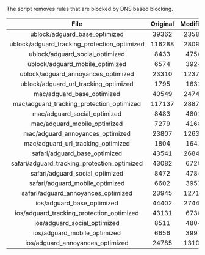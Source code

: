 The script removes rules that are blocked by DNS based blocking.


| File | Original | Modified |
|:----:|:-----:|:-----:|
| ublock/adguard_base_optimized | 39362 | 23582 |
| ublock/adguard_tracking_protection_optimized | 116288 | 28095 |
| ublock/adguard_social_optimized | 8433 | 4756 |
| ublock/adguard_mobile_optimized | 6574 | 3924 |
| ublock/adguard_annoyances_optimized | 23310 | 12373 |
| ublock/adguard_url_tracking_optimized | 1795 | 1632 |
| mac/adguard_base_optimized | 40549 | 24744 |
| mac/adguard_tracking_protection_optimized | 117137 | 28873 |
| mac/adguard_social_optimized | 8483 | 4801 |
| mac/adguard_mobile_optimized | 7279 | 4168 |
| mac/adguard_annoyances_optimized | 23807 | 12630 |
| mac/adguard_url_tracking_optimized | 1804 | 1641 |
| safari/adguard_base_optimized | 43541 | 26846 |
| safari/adguard_tracking_protection_optimized | 43082 | 6720 |
| safari/adguard_social_optimized | 8472 | 4784 |
| safari/adguard_mobile_optimized | 6602 | 3957 |
| safari/adguard_annoyances_optimized | 23945 | 12710 |
| ios/adguard_base_optimized | 44402 | 27441 |
| ios/adguard_tracking_protection_optimized | 43131 | 6730 |
| ios/adguard_social_optimized | 8511 | 4804 |
| ios/adguard_mobile_optimized | 6656 | 3997 |
| ios/adguard_annoyances_optimized | 24785 | 13100 |